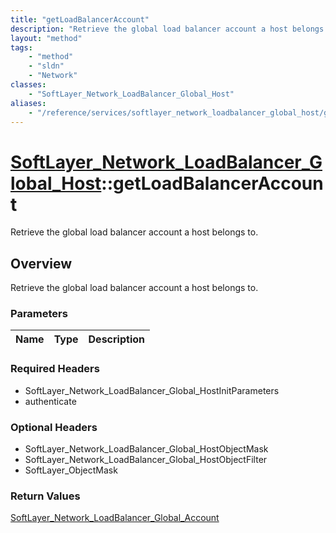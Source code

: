 ```yaml
---
title: "getLoadBalancerAccount"
description: "Retrieve the global load balancer account a host belongs to."
layout: "method"
tags:
    - "method"
    - "sldn"
    - "Network"
classes:
    - "SoftLayer_Network_LoadBalancer_Global_Host"
aliases:
    - "/reference/services/softlayer_network_loadbalancer_global_host/getLoadBalancerAccount"
---
```

# [SoftLayer_Network_LoadBalancer_Global_Host](/reference/services/SoftLayer_Network_LoadBalancer_Global_Host)::getLoadBalancerAccount

Retrieve the global load balancer account a host belongs to.


## Overview 
Retrieve the global load balancer account a host belongs to.

### Parameters 
|Name | Type | Description |
| --- | --- | --- |


### Required Headers
* SoftLayer_Network_LoadBalancer_Global_HostInitParameters
* authenticate

### Optional Headers
* SoftLayer_Network_LoadBalancer_Global_HostObjectMask
* SoftLayer_Network_LoadBalancer_Global_HostObjectFilter
* SoftLayer_ObjectMask

### Return Values
<a href='/reference/datatypes/SoftLayer_Network_LoadBalancer_Global_Account'>SoftLayer_Network_LoadBalancer_Global_Account </a>

